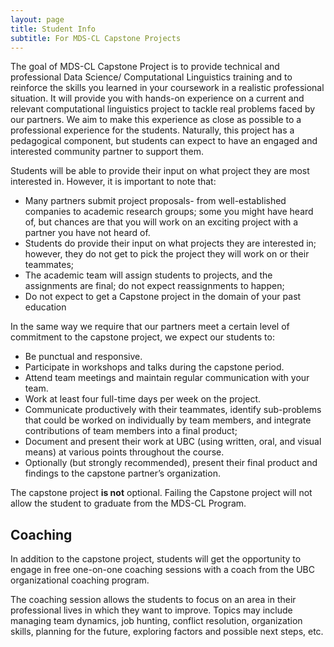 ```yaml
---
layout: page
title: Student Info
subtitle: For MDS-CL Capstone Projects
---
```


The goal of MDS-CL Capstone Project is to provide technical and professional Data Science/ Computational Linguistics training and to reinforce the skills you learned in your coursework in a realistic professional situation. It will provide you with hands-on experience on a current and relevant computational linguistics project to tackle real problems faced by our partners. We aim to make this experience as close as possible to a professional experience for the students. Naturally, this project has a pedagogical component, but students can expect to have an engaged and interested community partner to support them. 

Students will be able to provide their input on what project they are most interested in. However, it is important to note that: 
* Many partners submit project proposals- from well-established companies to academic research groups; some you might have heard of, but chances are that you will work on an exciting project with a partner you have not heard of.
* Students do provide their input on what projects they are interested in; however, they do not get to pick the project they will work on or their teammates;
* The academic team will assign students to projects, and the assignments are final; do not expect reassignments to happen;
* Do not expect to get a Capstone project in the domain of your past education 

In the same way we require that our partners meet a certain level of commitment to the capstone project, we expect our students to: 
* Be punctual and responsive.
* Participate in workshops and talks during the capstone period.
* Attend team meetings and maintain regular communication with your team.
* Work at least four full-time days per week on the project.
* Communicate productively with their teammates, identify sub-problems that could be worked on individually by team members, and integrate contributions of team members into a final product;
* Document and present their work at UBC (using written, oral, and visual means) at various points throughout the course.
* Optionally (but strongly recommended), present their final product and findings to the capstone partner’s organization. 

The capstone project **is not** optional. Failing the Capstone project will not allow the student to graduate from the MDS-CL Program. 

## Coaching 

In addition to the capstone project, students will get the opportunity to engage in free one-on-one coaching sessions with a coach from the UBC organizational coaching program.  

The coaching session allows the students to focus on an area in their professional lives in which they want to improve. Topics may include managing team dynamics, job hunting, conflict resolution, organization skills, planning for the future, exploring factors and possible next steps, etc. 

 

